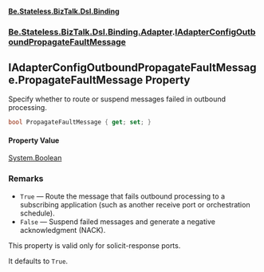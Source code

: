 #### [Be.Stateless.BizTalk.Dsl.Binding](README.md 'README')
### [Be.Stateless.BizTalk.Dsl.Binding.Adapter](Be.Stateless.BizTalk.Dsl.Binding.Adapter.md 'Be.Stateless.BizTalk.Dsl.Binding.Adapter').[IAdapterConfigOutboundPropagateFaultMessage](IAdapterConfigOutboundPropagateFaultMessage.md 'Be.Stateless.BizTalk.Dsl.Binding.Adapter.IAdapterConfigOutboundPropagateFaultMessage')

## IAdapterConfigOutboundPropagateFaultMessage.PropagateFaultMessage Property

Specify whether to route or suspend messages failed in outbound processing.

```csharp
bool PropagateFaultMessage { get; set; }
```

#### Property Value
[System.Boolean](https://docs.microsoft.com/en-us/dotnet/api/System.Boolean 'System.Boolean')

### Remarks

- `True` — Route the message that fails outbound processing to a subscribing application (such as another
              receive port or orchestration schedule).
- `False` — Suspend failed messages and generate a negative acknowledgment (NACK).

This property is valid only for solicit-response ports.

It defaults to `True`.